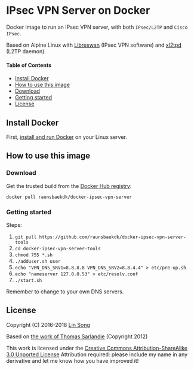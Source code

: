 # IPsec VPN Server on Docker

Docker image to run an IPsec VPN server, with both `IPsec/L2TP` and `Cisco IPsec`.

Based on Alpine Linux with [Libreswan](https://libreswan.org) (IPsec VPN software) and [xl2tpd](https://github.com/xelerance/xl2tpd) (L2TP daemon).

#### Table of Contents

- [Install Docker](#install-docker)
- [How to use this image](#how-to-use-this-image)
- [Download](#download)
- [Getting started](#getting-started)
- [License](#license)

## Install Docker

First, [install and run Docker](https://docs.docker.com/install/) on your Linux server.

## How to use this image

### Download

Get the trusted build from the [Docker Hub registry](https://hub.docker.com/r/raunsbaekdk/docker-ipsec-vpn-server/):

```
docker pull raunsbaekdk/docker-ipsec-vpn-server
```

### Getting started

Steps:

1. ```git pull https://github.com/raunsbaekdk/docker-ipsec-vpn-server-tools```
2. ```cd docker-ipsec-vpn-server-tools```
3. ```chmod 755 *.sh```
4. ```./adduser.sh user```
5. ```echo "VPN_DNS_SRV1=8.8.8.8 VPN_DNS_SRV2=8.8.4.4" > etc/pre-up.sh```
6. ```echo "nameserver 127.0.0.53" > etc/resolv.conf```
7. ```./start.sh```

Remember to change to your own DNS servers.

## License

Copyright (C) 2016-2018 [Lin Song](https://www.linkedin.com/in/linsongui)

Based on [the work of Thomas Sarlandie](https://github.com/sarfata/voodooprivacy) (Copyright 2012)

This work is licensed under the [Creative Commons Attribution-ShareAlike 3.0 Unported License](http://creativecommons.org/licenses/by-sa/3.0/)
Attribution required: please include my name in any derivative and let me know how you have improved it!